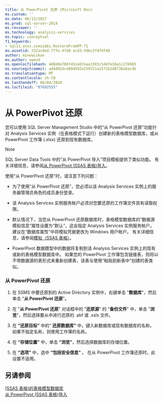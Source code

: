 ```yaml
---
title: 从 PowerPivot 还原 |Microsoft Docs
ms.custom: ''
ms.date: 06/13/2017
ms.prod: sql-server-2014
ms.reviewer: ''
ms.technology: analysis-services
ms.topic: conceptual
f1_keywords:
- sql11.asvs.ssmsimbi.RestoreFromPP.f1
ms.assetid: 232ac8ed-77fe-47d8-acd3-59bc2fdfdf48
author: minewiskan
ms.author: owend
ms.openlocfilehash: 4dbb0e7867451e67eaa1503c54d7e3da1c276965
ms.sourcegitcommit: ad4d92dce894592a259721a1571b1d8736abacdb
ms.translationtype: MT
ms.contentlocale: zh-CN
ms.lasthandoff: 08/04/2020
ms.locfileid: "87692555"
---
```

# <a name="restore-from-powerpivot"></a>从 PowerPivot 还原
  您可以使用 SQL Server Management Studio 中的“从 PowerPivot 还原”功能针对 Analysis Services 实例（在表格模式下运行）创建新的表格模型数据库，或从 PowerPivot 工作簿 (.xlsx) 还原到现有数据库。  
  
> [!NOTE]  
>  SQL Server Data Tools 中的“从 PowerPivot 导入”项目模板提供了类似功能。 有关详细信息，请参阅[从 PowerPivot &#40;SSAS 表格&#41;导入](import-from-power-pivot-ssas-tabular.md)。  
  
 使用“从 PowerPivot 还原”时，请注意下列问题：  
  
-   为了使用“从 PowerPivot 还原”，您必须以该 Analysis Services 实例上的服务器管理员角色的成员身份登录。  
  
-   该 Analysis Services 实例服务帐户必须对您要还原的工作簿文件具有读取权限。  
  
-   默认情况下，当您从 PowerPivot 还原数据库时，表格模型数据库的“数据源模拟信息”属性设置为“默认”，这会指定 Analysis Services 实例服务帐户。 建议在“数据库属性”中将模拟凭据更改为 Windows 用户帐户。 有关详细信息，请参阅[模拟（SSAS 表格）](impersonation-ssas-tabular.md)。  
  
-   PowerPivot 数据模型中的数据将复制到该 Analysis Services 实例上的现有或新的表格模型数据库中。 如果您的 PowerPivot 工作簿包含链接表，则将以不带数据源的表形式来重新创建表，该表与使用“粘贴到新表中”创建的表类似。  
  
### <a name="to-restore-from-powerpivot"></a>从 PowerPivot 还原  
  
1.  在 SSMS 中要还原到的 Active Directory 实例中，右键单击 "**数据库**"，然后单击 "**从 PowerPivot 还原**"。  
  
2.  在 "**从 PowerPivot 还原**" 对话框中的 "**还原源**" 的 "**备份文件**" 中，单击 "**浏览**"，然后选择要从中进行还原的 .abf 或 .xslx 文件。  
  
3.  在 **“还原目标”** 中的“ **还原数据库”** 中，键入新数据库或现有数据库的名称。 如果不指定名称，则使用工作簿的名称。  
  
4.  在 **“存储位置”** 中，单击 **“浏览”**，然后选择数据库的存储位置。  
  
5.  在 **“选项”** 中，选中 **“包括安全信息”** 。 在从 PowerPivot 工作簿还原时，此设置不适用。  
  
## <a name="see-also"></a>另请参阅  
 [&#40;SSAS 表格&#41;的表格模型数据库](tabular-model-databases-ssas-tabular.md)   
 [从 PowerPivot &#40;SSAS 表格&#41;导入](import-from-power-pivot-ssas-tabular.md)  
  
  
